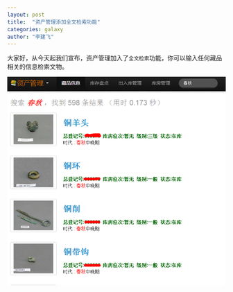 ```yaml
---
layout: post
title:  "资产管理添加全文检索功能"
categories: galaxy
author: "李建飞"
---
```


大家好，从今天起我们宣布，资产管理加入了`全文检索`功能，你可以输入任何藏品相关的信息检索文物。

![](/assets/uploads/2014-04-23-orion-add-fulltext-searching.jpg)


